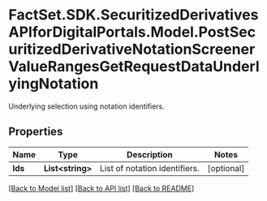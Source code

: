 # FactSet.SDK.SecuritizedDerivativesAPIforDigitalPortals.Model.PostSecuritizedDerivativeNotationScreenerValueRangesGetRequestDataUnderlyingNotation
Underlying selection using notation identifiers.

## Properties

Name | Type | Description | Notes
------------ | ------------- | ------------- | -------------
**Ids** | **List&lt;string&gt;** | List of notation identifiers. | [optional] 

[[Back to Model list]](../README.md#documentation-for-models) [[Back to API list]](../README.md#documentation-for-api-endpoints) [[Back to README]](../README.md)

